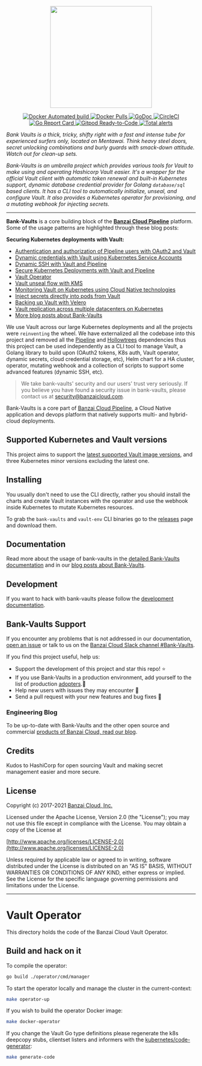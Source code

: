 <p align="center"><img src="docs/images/logo/bank-vaults-logo-vertical.svg" width="270"></p>

<p align="center">

  <a href="https://hub.docker.com/r/banzaicloud/bank-vaults/">
    <img src="https://img.shields.io/docker/automated/banzaicloud/bank-vaults.svg" alt="Docker Automated build">
  </a>

  <a href="https://hub.docker.com/r/banzaicloud/bank-vaults/">
    <img src="https://img.shields.io/docker/pulls/banzaicloud/bank-vaults.svg?style=shield" alt="Docker Pulls">
  </a>

  <a href="https://godoc.org/github.com/banzaicloud/bank-vaults">
    <img src="https://godoc.org/github.com/banzaicloud/bank-vaults?status.svg" alt="GoDoc">
  </a>

  <a href="https://circleci.com/gh/banzaicloud/bank-vaults">
    <img src="https://circleci.com/gh/banzaicloud/bank-vaults.svg?style=shield" alt="CircleCI">
  </a>

  <a href="https://goreportcard.com/badge/github.com/banzaicloud/bank-vaults">
    <img src="https://goreportcard.com/badge/github.com/banzaicloud/bank-vaults" alt="Go Report Card">
  </a>

  <a href="https://gitpod.io/#https://github.com/banzaicloud/bank-vaults">
    <img src="https://img.shields.io/badge/Gitpod-Ready--to--Code-blue?logo=gitpod" alt="Gitpod Ready-to-Code">
  </a>

  <a href="https://lgtm.com/projects/g/banzaicloud/bank-vaults/alerts/">
    <img alt="Total alerts" src="https://img.shields.io/lgtm/alerts/g/banzaicloud/bank-vaults.svg?logo=lgtm&logoWidth=18"/>
  </a>

</p>

*Bank Vaults is a thick, tricky, shifty right with a fast and intense tube for experienced surfers only, located on Mentawai. Think heavy steel doors, secret unlocking combinations and burly guards with smack-down attitude. Watch out for clean-up sets.*

*Bank-Vaults is an umbrella project which provides various tools for Vault to make using and operating Hashicorp Vault easier. It's a wrapper for the official Vault client with automatic token renewal and built-in Kubernetes support, dynamic database credential provider for Golang `database/sql` based clients. It has a CLI tool to automatically initialize, unseal, and configure Vault. It also provides a Kubernetes operator for provisioning, and a mutating webhook for injecting secrets.*

---

**Bank-Vaults** is a core building block of the **[Banzai Cloud Pipeline](https://github.com/banzaicloud/pipeline)** platform. Some of the usage patterns are highlighted through these blog posts:

**Securing Kubernetes deployments with Vault:**

- [Authentication and authorization of Pipeline users with OAuth2 and Vault](https://banzaicloud.com/blog/oauth2-vault/)
- [Dynamic credentials with Vault using Kubernetes Service Accounts](https://banzaicloud.com/blog/vault-dynamic-secrets/)
- [Dynamic SSH with Vault and Pipeline](https://banzaicloud.com/blog/vault-dynamic-ssh/)
- [Secure Kubernetes Deployments with Vault and Pipeline](https://banzaicloud.com/blog/hashicorp-guest-post/)
- [Vault Operator](https://banzaicloud.com/blog/vault-operator/)
- [Vault unseal flow with KMS](https://banzaicloud.com/blog/vault-unsealing/)
- [Monitoring Vault on Kubernetes using Cloud Native technologies](https://banzaicloud.com/blog/monitoring-vault-grafana/)
- [Inject secrets directly into pods from Vault](https://banzaicloud.com/blog/inject-secrets-into-pods-vault-revisited/)
- [Backing up Vault with Velero](https://banzaicloud.com/blog/vault-backup-velero/)
- [Vault replication across multiple datacenters on Kubernetes](https://banzaicloud.com/blog/vault-multi-datacenter/)
- [More blog posts about Bank-Vaults](https://banzaicloud.com/tags/bank-vaults/)

We use Vault across our large Kubernetes deployments and all the projects were `reinventing` the wheel. We have externalized all the codebase into this project and removed all the [Pipeline](https://github.com/banzaicloud/pipeline) and [Hollowtrees](https://github.com/banzaicloud/hollowtrees) dependencies thus this project can be used independently as a CLI tool to manage Vault, a Golang library to build upon (OAuth2 tokens, K8s auth, Vault operator, dynamic secrets, cloud credential storage, etc), Helm chart for a HA cluster, operator, mutating webhook and a collection of scripts to support some advanced features (dynamic SSH, etc).

>We take bank-vaults' security and our users' trust very seriously. If you believe you have found a security issue in bank-vaults, please contact us at security@banzaicloud.com.

Bank-Vaults is a core part of [Banzai Cloud Pipeline](https://github.com/banzaicloud/pipeline), a Cloud Native application and devops platform that natively supports multi- and hybrid-cloud deployments.

## Supported Kubernetes and Vault versions

This project aims to support the [latest supported Vault image versions](https://hub.docker.com/_/vault), and three Kubernetes minor versions excluding the latest one.

## Installing

You usually don't need to use the CLI directly, rather you should install the charts and create Vault instances with the operator and use the webhook inside Kubernetes to mutate Kubernetes resources.

To grab the `bank-vaults` and `vault-env` CLI binaries go to the [releases](https://github.com/banzaicloud/bank-vaults/releases) page and download them.

## Documentation

Read more about the usage of bank-vaults in the [detailed
Bank-Vaults documentation](https://banzaicloud.com/docs/bank-vaults/) and in our [blog posts about Bank-Vaults](https://banzaicloud.com/tags/bank-vaults/).

## Development

If you want to hack with bank-vaults please follow the [development
documentation](https://banzaicloud.com/docs/bank-vaults/contributing/).

## Bank-Vaults Support

If you encounter any problems that is not addressed in our documentation, [open an issue](https://github.com/banzaicloud/bank-vaults/issues) or talk to us on the [Banzai Cloud Slack channel #Bank-Vaults](https://banzaicloud.com/invite-slack/).

If you find this project useful, help us:

- Support the development of this project and star this repo! :star:
- If you use Bank-Vaults in a production environment, add yourself to the list of production [adopters](https://github.com/banzaicloud/bank-vaults/blob/main/ADOPTERS.md).:metal: <br>
- Help new users with issues they may encounter :muscle:
- Send a pull request with your new features and bug fixes :rocket:

### Engineering Blog

To be up-to-date with Bank-Vaults and the other open source and commercial [products of Banzai Cloud, read our blog](https://banzaicloud.com/blog/).

## Credits

Kudos to HashiCorp for open sourcing Vault and making secret management easier and more secure.

## License

Copyright (c) 2017-2021 [Banzai Cloud, Inc.](https://banzaicloud.com)

Licensed under the Apache License, Version 2.0 (the "License");
you may not use this file except in compliance with the License.
You may obtain a copy of the License at

[http://www.apache.org/licenses/LICENSE-2.0](http://www.apache.org/licenses/LICENSE-2.0)

Unless required by applicable law or agreed to in writing, software
distributed under the License is distributed on an "AS IS" BASIS,
WITHOUT WARRANTIES OR CONDITIONS OF ANY KIND, either express or implied.
See the License for the specific language governing permissions and
limitations under the License.


---
# Vault Operator

This directory holds the code of the Banzai Cloud Vault Operator.

## Build and hack on it

To compile the operator:

```bash
go build ./operator/cmd/manager
```

To start the operator locally and manage the cluster in the current-context:

```bash
make operator-up
```

If you wish to build the operator Docker image:

```bash
make docker-operator
```

If you change the Vault Go type definitions please regenerate the k8s deepcopy stubs, clientset listers and informers with the [kubernetes/code-generator](https://github.com/kubernetes/code-generator):

```bash
make generate-code
```

